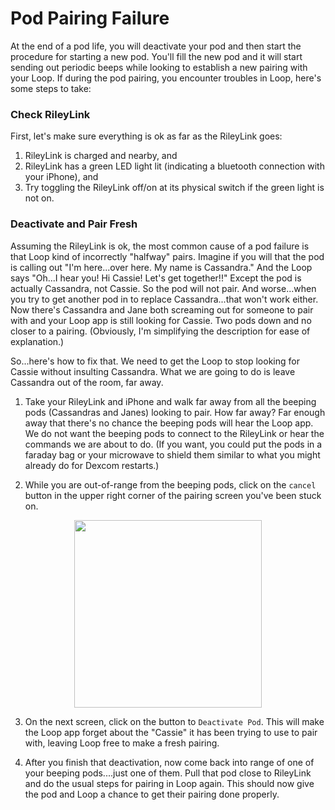 # Pod Pairing Failure

At the end of a pod life, you will deactivate your pod and then start the procedure for starting a new pod. You'll fill the new pod and it will start sending out periodic beeps while looking to establish a new pairing with your Loop. If during the pod pairing, you encounter troubles in Loop, here's some steps to take:

### Check RileyLink
First, let's make sure everything is ok as far as the RileyLink goes:

1. RileyLink is charged and nearby, and
2. RileyLink has a green LED light lit (indicating a bluetooth connection with your iPhone), and
3. Try toggling the RileyLink off/on at its physical switch if the green light is not on.

### Deactivate and Pair Fresh

Assuming the RileyLink is ok, the most common cause of a pod failure is that Loop kind of incorrectly "halfway" pairs. Imagine if you will that the pod is calling out "I'm here...over here. My name is Cassandra." And the Loop says "Oh...I hear you! Hi Cassie! Let's get together!!" Except the pod is actually Cassandra, not Cassie. So the pod will not pair. And worse...when you try to get another pod in to replace Cassandra...that won't work either. Now there's Cassandra and Jane both screaming out for someone to pair with and your Loop app is still looking for Cassie. Two pods down and no closer to a pairing. (Obviously, I'm simplifying the description for ease of explanation.)

So...here's how to fix that. We need to get the Loop to stop looking for Cassie without insulting Cassandra. What we are going to do is leave Cassandra out of the room, far away.

1. Take your RileyLink and iPhone and walk far away from all the beeping pods (Cassandras and Janes) looking to pair. How far away? Far enough away that there's no chance the beeping pods will hear the Loop app. We do not want the beeping pods to connect to the RileyLink or hear the commands we are about to do. (If you want, you could put the pods in a faraday bag or your microwave to shield them similar to what you might already do for Dexcom restarts.)

2. While you are out-of-range from the beeping pods, click on the `cancel` button in the upper right corner of the pairing screen you've been stuck on.

<p align="center">
<img src="../img/pod-pair-fail.jpg" width="300">
</p>

3. On the next screen, click on the button to `Deactivate Pod`. This will make the Loop app forget about the "Cassie" it has been trying to use to pair with, leaving Loop free to make a fresh pairing.

4. After you finish that deactivation, now come back into range of one of your beeping pods....just one of them. Pull that pod close to RileyLink and do the usual steps for pairing in Loop again. This should now give the pod and Loop a chance to get their pairing done properly.
